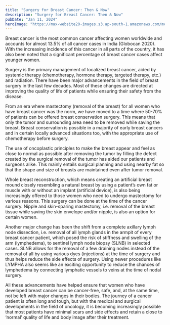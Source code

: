 ```yaml
---
title: "Surgery for Breast Cancer: Then & Now"
description: "Surgery for Breast Cancer: Then & Now"
pubDate: "Jan 11, 2024"
heroImage: "https://max-website20-images.s3.ap-south-1.amazonaws.com/medium_Breast_Cancer_FA_Qs_345a3f74e4.JPG"
---
```


Breast cancer is the most common cancer affecting women worldwide and accounts for almost 13.5% of all cancer cases in India (Globocan 2020). With the increasing incidence of this cancer in all parts of the country, it has also been noted that a significant percentage of breast cancer cases affect younger women.

Surgery is the primary management of localized breast cancer, aided by systemic therapy (chemotherapy, hormone therapy, targeted therapy, etc.) and radiation. There have been major advancements in the field of breast surgery in the last few decades. Most of these changes are directed at improving the quality of life of patients while ensuring their safety from the disease.

From an era where mastectomy (removal of the breast) for all women who have breast cancer was the norm, we have moved to a time where 50-70% of patients can be offered breast conservation surgery. This means that only the tumor and surrounding area need to be removed while saving the breast. Breast conservation is possible in a majority of early breast cancers and in certain locally advanced situations too, with the appropriate use of chemotherapy before surgery.

The use of oncoplastic principles to make the breast appear and feel as close to normal as possible after removing the tumor by filling the defect created by the surgical removal of the tumor has aided our patients and surgeons alike. This mainly entails surgical planning and using nearby fat so that the shape and size of breasts are maintained even after tumor removal.

Whole breast reconstruction, which means creating an artificial breast mound closely resembling a natural breast by using a patient’s own fat or muscle with or without an implant (artificial device), is also being increasingly offered to those women who need to undergo mastectomy for various reasons. This surgery can be done at the time of the cancer surgery. Nipple and skin-sparing mastectomy, i.e. removal of the breast tissue while saving the skin envelope and/or nipple, is also an option for certain women.

Another major change has been the shift from a complete axillary lymph node dissection, i.e. removal of all lymph glands in the armpit of every breast cancer patient, which posed the risk of stiffness and swelling of the arm (lymphedema), to sentinel lymph node biopsy (SLNB) in selected cases. SLNB allows for the removal of a few draining nodes instead of the removal of all by using various dyes (injections) at the time of surgery and thus helps reduce the side effects of surgery. Using newer procedures like LYMPHA also seems like an exciting opportunity to reduce the chances of lymphedema by connecting lymphatic vessels to veins at the time of nodal surgery.

All these advancements have helped ensure that women who have developed breast cancer can be cancer-free, safe, and, at the same time, not be left with major changes in their bodies. The journey of a cancer patient is often long and tough, but with the medical and surgical developments in the field of oncology, it is becoming increasingly possible that most patients have minimal scars and side effects and retain a close to ‘normal’ quality of life and body image after their treatment.
